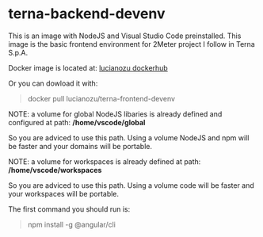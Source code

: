 # terna-backend-devenv 

This is an image with NodeJS and Visual Studio Code preinstalled. This image is the basic frontend environment for 2Meter project I follow in Terna S.p.A.

Docker image is located at:
[lucianozu dockerhub](https://hub.docker.com/r/lucianozu/terna-frontend-devenv/)

Or you can dowload it with:

> docker pull lucianozu/terna-frontend-devenv

NOTE: a volume for global NodeJS libaries is already defined and configured at path: **/home/vscode/global**

So you are adviced to use this path. Using a volume NodeJS and npm will be faster and your domains will be portable.


NOTE: a volume for workspaces is already defined at path: **/home/vscode/workspaces**

So you are adviced to use this path. Using a volume code will be faster and your workspaces will be portable.

The first command you should run is:
> npm install -g @angular/cli
